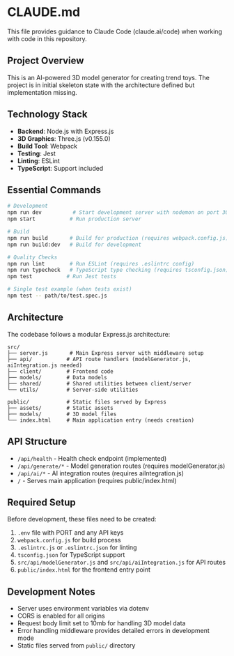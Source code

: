 # CLAUDE.md

This file provides guidance to Claude Code (claude.ai/code) when working with code in this repository.

## Project Overview

This is an AI-powered 3D model generator for creating trend toys. The project is in initial skeleton state with the architecture defined but implementation missing.

## Technology Stack

- **Backend**: Node.js with Express.js
- **3D Graphics**: Three.js (v0.155.0)
- **Build Tool**: Webpack
- **Testing**: Jest
- **Linting**: ESLint
- **TypeScript**: Support included

## Essential Commands

```bash
# Development
npm run dev          # Start development server with nodemon on port 3000
npm start           # Run production server

# Build
npm run build       # Build for production (requires webpack.config.js)
npm run build:dev   # Build for development

# Quality Checks
npm run lint        # Run ESLint (requires .eslintrc config)
npm run typecheck   # TypeScript type checking (requires tsconfig.json)
npm test           # Run Jest tests

# Single test example (when tests exist)
npm test -- path/to/test.spec.js
```

## Architecture

The codebase follows a modular Express.js architecture:

```
src/
├── server.js       # Main Express server with middleware setup
├── api/           # API route handlers (modelGenerator.js, aiIntegration.js needed)
├── client/        # Frontend code
├── models/        # Data models
├── shared/        # Shared utilities between client/server
└── utils/         # Server-side utilities

public/            # Static files served by Express
├── assets/        # Static assets
├── models/        # 3D model files
└── index.html     # Main application entry (needs creation)
```

## API Structure

- `/api/health` - Health check endpoint (implemented)
- `/api/generate/*` - Model generation routes (requires modelGenerator.js)
- `/api/ai/*` - AI integration routes (requires aiIntegration.js)
- `/` - Serves main application (requires public/index.html)

## Required Setup

Before development, these files need to be created:
1. `.env` file with PORT and any API keys
2. `webpack.config.js` for build process
3. `.eslintrc.js` or `.eslintrc.json` for linting
4. `tsconfig.json` for TypeScript support
5. `src/api/modelGenerator.js` and `src/api/aiIntegration.js` for API routes
6. `public/index.html` for the frontend entry point

## Development Notes

- Server uses environment variables via dotenv
- CORS is enabled for all origins
- Request body limit set to 10mb for handling 3D model data
- Error handling middleware provides detailed errors in development mode
- Static files served from `public/` directory